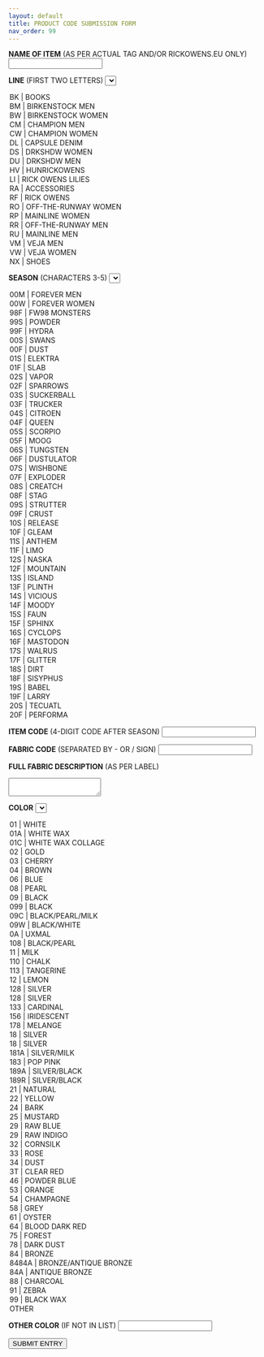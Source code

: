 ```yaml
---
layout: default
title: PRODUCT CODE SUBMISSION FORM
nav_order: 99
---
```


<form
  action="https://formspree.io/xwkrqdly"
  method="POST"
>

<label><b>NAME OF ITEM</b> (AS PER ACTUAL TAG AND/OR RICKOWENS.EU ONLY)</label>
<input type="text" name="item_name">

<label><b>LINE</b> (FIRST TWO LETTERS)</label>
<select id="lines" name="lines">
  <option value="BK">BK | BOOKS</option>
  <option value="BM">BM | BIRKENSTOCK MEN</option>
  <option value="BW">BW | BIRKENSTOCK WOMEN</option>
  <option value="CM">CM | CHAMPION MEN</option>
  <option value="CW">CW | CHAMPION WOMEN</option>
  <option value="DL">DL | CAPSULE DENIM</option>
  <option value="DS">DS | DRKSHDW WOMEN</option>
  <option value="DU">DU | DRKSHDW MEN</option>
  <option value="HV">HV | HUNRICKOWENS</option>
  <option value="LI">LI | RICK OWENS LILIES</option>
  <option value="RA">RA | ACCESSORIES</option>
  <option value="RF">RF | RICK OWENS</option>
  <option value="RO">RO | OFF-THE-RUNWAY WOMEN</option>
  <option value="RP">RP | MAINLINE WOMEN</option>
  <option value="RR">RR | OFF-THE-RUNWAY MEN</option>
  <option value="RU" selected>RU | MAINLINE MEN</option>
  <option value="VM">VM | VEJA MEN</option>
  <option value="VW">VW | VEJA WOMEN</option>
  <option value="NX">NX | SHOES</option>
</select>

<label><b>SEASON</b> (CHARACTERS 3-5)</label>
<select id="seasons" name="seasons">
  <option value="00M">00M | FOREVER MEN</option>
  <option value="00W">00W | FOREVER WOMEN</option>
  <option value="98F">98F | FW98 MONSTERS</option>
  <option value="99S">99S | POWDER</option>
  <option value="99F">99F | HYDRA</option>
  <option value="00S">00S | SWANS</option>
  <option value="00F">00F | DUST</option>
  <option value="01S">01S | ELEKTRA</option>
  <option value="01F">01F | SLAB</option>
  <option value="02S">02S | VAPOR</option>
  <option value="02F">02F | SPARROWS</option>
  <option value="03S">03S | SUCKERBALL</option>
  <option value="03F">03F | TRUCKER</option>
  <option value="04S">04S | CITROEN</option>
  <option value="04F">04F | QUEEN</option>
  <option value="05S">05S | SCORPIO</option>
  <option value="05F">05F | MOOG</option>
  <option value="06S">06S | TUNGSTEN</option>
  <option value="06F">06F | DUSTULATOR</option>
  <option value="07S">07S | WISHBONE</option>
  <option value="07F">07F | EXPLODER</option>
  <option value="08S">08S | CREATCH</option>
  <option value="08F">08F | STAG</option>
  <option value="09S">09S | STRUTTER</option>
  <option value="09F">09F | CRUST</option>
  <option value="10S">10S | RELEASE</option>
  <option value="10F">10F | GLEAM</option>
  <option value="11S">11S | ANTHEM</option>
  <option value="11F">11F | LIMO</option>
  <option value="12S">12S | NASKA</option>
  <option value="12F">12F | MOUNTAIN</option>
  <option value="13S">13S | ISLAND</option>
  <option value="13F">13F | PLINTH</option>
  <option value="14S">14S | VICIOUS</option>
  <option value="14F">14F | MOODY</option>
  <option value="15S">15S | FAUN</option>
  <option value="15F">15F | SPHINX</option>
  <option value="16S">16S | CYCLOPS</option>
  <option value="16F">16F | MASTODON</option>
  <option value="17S">17S | WALRUS</option>
  <option value="17F">17F | GLITTER</option>
  <option value="18S">18S | DIRT</option>
  <option value="18F">18F | SISYPHUS</option>
  <option value="19S">19S | BABEL</option>
  <option value="19F">19F | LARRY</option>
  <option value="20S">20S | TECUATL</option>
  <option value="20F">20F | PERFORMA</option>
</select>

<label><b>ITEM CODE</b> (4-DIGIT CODE AFTER SEASON)</label>
<input type="text" name="code">

<label><b>FABRIC CODE</b> (SEPARATED BY - OR / SIGN)</label>
<input type="text" name="fabric">

<label><b>FULL FABRIC DESCRIPTION</b> (AS PER LABEL)</label>
<textarea name="fabric_full"></textarea>

<label><b>COLOR</b></label>
<select id="colors" name="colors">
  <option value="01">01 | WHITE</option>
  <option value="01A">01A | WHITE WAX</option>
  <option value="01C">01C | WHITE WAX COLLAGE</option>
  <option value="02">02 | GOLD</option>
  <option value="03">03 | CHERRY</option>
  <option value="04">04 | BROWN</option>
  <option value="06">06 | BLUE</option>
  <option value="08">08 | PEARL</option>
  <option value="09">09 | BLACK</option>
  <option value="099">099 | BLACK</option>
  <option value="09C">09C | BLACK/PEARL/MILK</option>
  <option value="09W">09W | BLACK/WHITE</option>
  <option value="0A">0A | UXMAL</option>
  <option value="108">108 | BLACK/PEARL</option>
  <option value="11">11 | MILK</option>
  <option value="110">110 | CHALK</option>
  <option value="113">113 | TANGERINE</option>
  <option value="12">12 | LEMON</option>
  <option value="128">128 | SILVER</option>
  <option value="128">128 | SILVER</option>
  <option value="133">133 | CARDINAL</option>
  <option value="156">156 | IRIDESCENT</option>
  <option value="178">178 | MELANGE</option>
  <option value="18">18 | SILVER</option>
  <option value="18">18 | SILVER</option>
  <option value="181A">181A | SILVER/MILK</option>
  <option value="183">183 | POP PINK</option>
  <option value="189A">189A | SILVER/BLACK</option>
  <option value="189R">189R | SILVER/BLACK</option>
  <option value="21">21 | NATURAL</option>
  <option value="22">22 | YELLOW</option>
  <option value="24">24 | BARK</option>
  <option value="25">25 | MUSTARD</option>
  <option value="29">29 | RAW BLUE</option>
  <option value="29">29 | RAW INDIGO</option>
  <option value="32">32 | CORNSILK</option>
  <option value="33">33 | ROSE</option>
  <option value="34">34 | DUST</option>
  <option value="3T">3T | CLEAR RED</option>
  <option value="46">46 | POWDER BLUE</option>
  <option value="53">53 | ORANGE</option>
  <option value="54">54 | CHAMPAGNE</option>
  <option value="58">58 | GREY</option>
  <option value="61">61 | OYSTER</option>
  <option value="64">64 | BLOOD DARK RED</option>
  <option value="75">75 | FOREST</option>
  <option value="78">78 | DARK DUST</option>
  <option value="84">84 | BRONZE</option>
  <option value="8484A">8484A | BRONZE/ANTIQUE BRONZE</option>
  <option value="84A">84A | ANTIQUE BRONZE</option>
  <option value="88">88 | CHARCOAL</option>
  <option value="91">91 | ZEBRA</option>
  <option value="99">99 | BLACK WAX</option>
  <option value="OTH">OTHER</option>
</select>

<label><b>OTHER COLOR</b> (IF NOT IN LIST)</label>
<input type="text" name="color_other">​​​​​​​​​​​​​​​​​​​​​​​​​​​​​​​​

<button type="submit">SUBMIT ENTRY</button>
</form>
